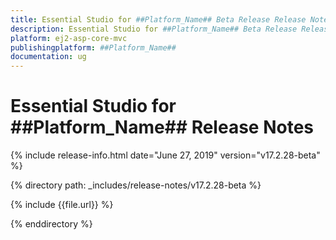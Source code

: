 ```yaml
---
title: Essential Studio for ##Platform_Name## Beta Release Release Notes  
description: Essential Studio for ##Platform_Name## Beta Release Release Notes  
platform: ej2-asp-core-mvc
publishingplatform: ##Platform_Name##
documentation: ug
---
```


# Essential Studio for  ##Platform_Name##  Release Notes  

{% include release-info.html date="June 27, 2019"   version="v17.2.28-beta"  %} 

{% directory path: _includes/release-notes/v17.2.28-beta %}

{% include {{file.url}} %}

{% enddirectory %}
